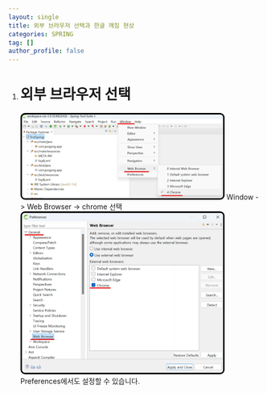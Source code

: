 ```yaml
---
layout: single
title: 외부 브라우저 선택과 한글 깨짐 현상
categories: SPRING
tag: []
author_profile: false
---
```


1. # 외부 브라우저 선택
   <img src="../../imgs/spring/web_browser.png" style="border:3px solid black;border-radius:9px;width:400px">   
   Window -> Web Browser -> chrome 선택   

   <img src="../../imgs/spring/web_browser2.png" style="border:3px solid black;border-radius:9px;width:400px">   
   Preferences에서도 설정할 수 있습니다.   

   